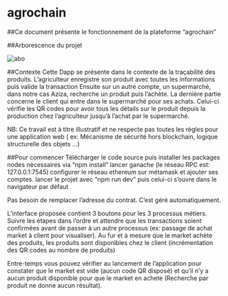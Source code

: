 # agrochain
##Ce document présente le fonctionnement de la plateforme “agrochain”

##Arborescence du projet


![abo](https://user-images.githubusercontent.com/54313119/145922194-3c2539e3-2548-48d4-9dc5-9a1c7db4d56e.png)

##Contexte
Cette Dapp se présente dans le contexte de la traçabilité des produits.
L’agriculteur enregistre son produit avec toutes les informations puis valide la transaction
Ensuite sur un autre compte, un supermarché, dans notre cas Aziza, recherche un produit puis l’achète.
La dernière partie concerne le client qui entre dans le supermarché pour ses achats. Celui-ci vérifie les QR codes pour avoir tous les détails sur le produit depuis la production chez l’agriculteur jusqu’à l’achat par le supermarché.

NB: Ce travail est à titre illustratif et ne respecte pas toutes les règles pour une application web ( ex: Mécanisme de sécurité hors blockchain, logique structurelle des objets …)

##Pour commencer
Télécharger le code source puis installer les packages nodes nécessaires via “npm install”
lancer ganache (le réseau RPC est: 127.0.0.1:7545)
configurer le réseau ethereum sur métamask et ajouter ses comptes.
lancer le projet avec “npm run dev” puis celui-ci s’ouvre dans le navigateur par défaut

Pas besoin de remplacer l’adresse du contrat. C’est géré automatiquement.


L’interface proposée contient 3 boutons pour les 3 processus métiers.
Suivre les étapes dans l’ordre et attendre que les transactions soient confirmées avant de passer à un autre processus (ex: passage de achat market à client pour visualiser). Au fur et à mesure que le market achète des produits, les produits sont disponibles chez le client (incrémentation des QR codes au nombre de produits)


Entre-temps vous pouvez vérifier au lancement de l’application pour constater que le market est vide (aucun code QR disposé) et qu’il n’y a aucun produit disponible pour que le market en achete (Recherche par produit ne donne aucun résultat).


